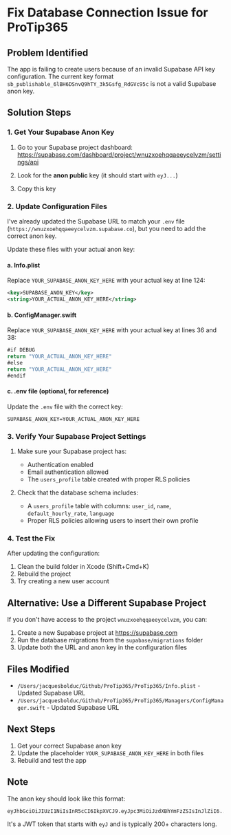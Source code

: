 # Fix Database Connection Issue for ProTip365

## Problem Identified
The app is failing to create users because of an invalid Supabase API key configuration. The current key format `sb_publishable_6lBH6DSnvQ9hTY_3k5Gsfg_RdGVc95c` is not a valid Supabase anon key.

## Solution Steps

### 1. Get Your Supabase Anon Key

1. Go to your Supabase project dashboard:
   https://supabase.com/dashboard/project/wnuzxoehqqaeeycelvzm/settings/api

2. Look for the **anon public** key (it should start with `eyJ...`)

3. Copy this key

### 2. Update Configuration Files

I've already updated the Supabase URL to match your `.env` file (`https://wnuzxoehqqaeeycelvzm.supabase.co`), but you need to add the correct anon key.

Update these files with your actual anon key:

#### a. Info.plist
Replace `YOUR_SUPABASE_ANON_KEY_HERE` with your actual key at line 124:
```xml
<key>SUPABASE_ANON_KEY</key>
<string>YOUR_ACTUAL_ANON_KEY_HERE</string>
```

#### b. ConfigManager.swift
Replace `YOUR_SUPABASE_ANON_KEY_HERE` with your actual key at lines 36 and 38:
```swift
#if DEBUG
return "YOUR_ACTUAL_ANON_KEY_HERE"
#else
return "YOUR_ACTUAL_ANON_KEY_HERE"
#endif
```

#### c. .env file (optional, for reference)
Update the `.env` file with the correct key:
```
SUPABASE_ANON_KEY=YOUR_ACTUAL_ANON_KEY_HERE
```

### 3. Verify Your Supabase Project Settings

1. Make sure your Supabase project has:
   - Authentication enabled
   - Email authentication allowed
   - The `users_profile` table created with proper RLS policies

2. Check that the database schema includes:
   - A `users_profile` table with columns: `user_id`, `name`, `default_hourly_rate`, `language`
   - Proper RLS policies allowing users to insert their own profile

### 4. Test the Fix

After updating the configuration:

1. Clean the build folder in Xcode (Shift+Cmd+K)
2. Rebuild the project
3. Try creating a new user account

## Alternative: Use a Different Supabase Project

If you don't have access to the project `wnuzxoehqqaeeycelvzm`, you can:

1. Create a new Supabase project at https://supabase.com
2. Run the database migrations from the `supabase/migrations` folder
3. Update both the URL and anon key in the configuration files

## Files Modified

- `/Users/jacquesbolduc/Github/ProTip365/ProTip365/Info.plist` - Updated Supabase URL
- `/Users/jacquesbolduc/Github/ProTip365/ProTip365/Managers/ConfigManager.swift` - Updated Supabase URL

## Next Steps

1. Get your correct Supabase anon key
2. Update the placeholder `YOUR_SUPABASE_ANON_KEY_HERE` in both files
3. Rebuild and test the app

## Note
The anon key should look like this format:
```
eyJhbGciOiJIUzI1NiIsInR5cCI6IkpXVCJ9.eyJpc3MiOiJzdXBhYmFzZSIsInJlZiI6...
```

It's a JWT token that starts with `eyJ` and is typically 200+ characters long.
